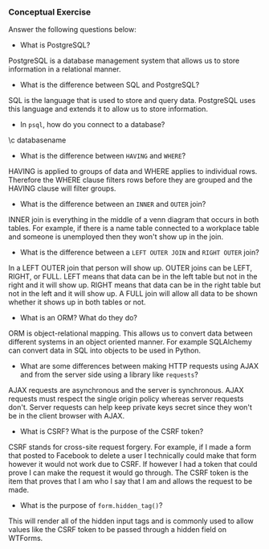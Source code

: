 ### Conceptual Exercise

Answer the following questions below:

- What is PostgreSQL?

PostgreSQL is a database management system that allows us to store information in a relational manner.

- What is the difference between SQL and PostgreSQL?

SQL is the language that is used to store and query data. PostgreSQL uses this language and extends it to allow us to store information.

- In `psql`, how do you connect to a database?

\c databasename

- What is the difference between `HAVING` and `WHERE`?

HAVING is applied to groups of data and WHERE applies to individual rows. Therefore the WHERE clause filters rows before they are grouped and the HAVING clause will filter groups.


- What is the difference between an `INNER` and `OUTER` join?

INNER join is everything in the middle of a venn diagram that occurs in both tables. For example, if there is a name table connected to a workplace table and someone is unemployed then they won't show up in the join. 

- What is the difference between a `LEFT OUTER JOIN` and `RIGHT OUTER` join?

In a LEFT OUTER join that person will show up. OUTER joins can be LEFT, RIGHT, or FULL. LEFT means that data can be in the left table but not in the right and it will show up. RIGHT means that data can be in the right table but not in the left and it will show up. A FULL join will allow all data to be shown whether it shows up in both tables or not.

- What is an ORM? What do they do?

ORM is object-relational mapping. This allows us to convert data between different systems in an object oriented manner. For example SQLAlchemy can convert data in SQL into objects to be used in Python.

- What are some differences between making HTTP requests using AJAX and from the server side using a library like `requests`?

AJAX requests are asynchronous and the server is synchronous. AJAX requests must respect the single origin policy whereas server requests don't. Server requests can help keep private keys secret since they won't be in the client browser with AJAX.

- What is CSRF? What is the purpose of the CSRF token?

CSRF stands for cross-site request forgery. For example, if I made a form that posted to Facebook to delete a user I technically could make that form however it would not work due to CSRF. If however I had a token that could prove I can make the request it would go through. The CSRF token is the item that proves that I am who I say that I am and allows the request to be made.

- What is the purpose of `form.hidden_tag()`?

This will render all of the hidden input tags and is commonly used to allow values like the CSRF token to be passed through a hidden field on WTForms.
